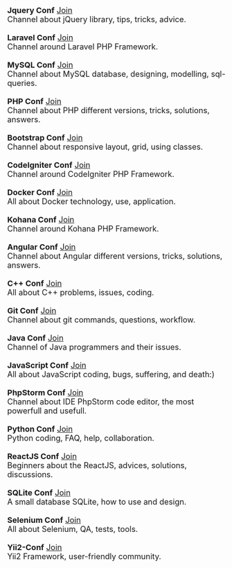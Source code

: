 <div dir="ltr" style="text-align: left;" trbidi="on">
<span style="font-size: large;"><b>Jquery Conf</b>
<a href="https://t.me/jqueryconf" target="_blank">Join</a></span><br />
<span style="font-size: large;">Channel about jQuery library, tips, tricks, advice.
</span><br />
<span style="font-size: large;"><br /></span>
<span style="font-size: large;"><b>Laravel Conf</b>
<a href="https://t.me/laravelconf" target="_blank">Join</a></span><br />
<span style="font-size: large;">Channel around Laravel PHP Framework.
</span><br />
<span style="font-size: large;"><br /></span>
<span style="font-size: large;"><b>MySQL Conf</b>
<a href="https://t.me/mysqlconf" target="_blank">Join</a></span><br />
<span style="font-size: large;">Channel about MySQL database, designing, modelling, sql-queries.
</span><br />
<span style="font-size: large;"><br /></span>
<span style="font-size: large;"><b>PHP Conf</b>
<a href="https://t.me/phpconf" target="_blank">Join</a></span><br />
<span style="font-size: large;">Channel about PHP different versions, tricks, solutions, answers.
</span><br />
<span style="font-size: large;"><br /></span>
<span style="font-size: large;"><b>Bootstrap Conf</b>
<a href="https://t.me/bootstrapconf" target="_blank">Join</a></span><br />
<span style="font-size: large;">Channel about responsive layout, grid, using classes.
</span><br />
<span style="font-size: large;"><br /></span>
<span style="font-size: large;"><b>CodeIgniter Conf</b>
<a href="https://t.me/codeigniterconf" target="_blank">Join</a></span><br />
<span style="font-size: large;">Channel around CodeIgniter PHP Framework.
</span><br />
<span style="font-size: large;"><br /></span>
<span style="font-size: large;"><b>Docker Conf</b>
<a href="https://t.me/dockerconf" target="_blank">Join</a></span><br />
<span style="font-size: large;">All about Docker technology, use, application.
</span><br />
<span style="font-size: large;"><br /></span>
<span style="font-size: large;"><b>Kohana Conf</b>
<a href="https://t.me/kohanaconf" target="_blank">Join</a></span><br />
<span style="font-size: large;">Channel around Kohana PHP Framework.
</span><br />
<span style="font-size: large;"><br /></span>
<span style="font-size: large;"><b>Angular Conf</b>
<a href="https://t.me/joinchat/AAAAAECc-wTcmQrB4VGShA" target="_blank">Join</a></span><br />
<span style="font-size: large;">Channel about Angular different versions, tricks, solutions, answers.
</span><br />
<span style="font-size: large;"><br /></span>
<span style="font-size: large;"><b>C++ Conf</b>
<a href="https://t.me/joinchat/AAAAAEPfbtf3WH4LB0UMlQ" target="_blank">Join</a></span><br />
<span style="font-size: large;">All about C++ problems, issues, coding.
</span><br />
<span style="font-size: large;"><br /></span>
<span style="font-size: large;"><b>Git Conf</b>
<a href="https://t.me/joinchat/AAAAAEOdJ_FYBS_KTQzs1A" target="_blank">Join</a></span><br />
<span style="font-size: large;">Channel about git commands, questions, workflow.
</span><br />
<span style="font-size: large;"><br /></span>
<span style="font-size: large;"><b>Java Conf</b>
<a href="https://t.me/joinchat/AAAAAD_a5BNVxvGDbRRjvQ" target="_blank">Join</a></span><br />
<span style="font-size: large;">Channel of Java programmers and their issues.
</span><br />
<span style="font-size: large;"><br /></span>
<span style="font-size: large;"><b>JavaScript Conf</b>
<a href="https://t.me/joinchat/AAAAAEMQq79l6RGFQgCnbw" target="_blank">Join</a></span><br />
<span style="font-size: large;">All about JavaScript coding, bugs, suffering, and death:)
</span><br />
<span style="font-size: large;"><br /></span>
<span style="font-size: large;"><b>PhpStorm Conf</b>
<a href="https://t.me/joinchat/AAAAAEMLxg0zD7kciZF5Lg" target="_blank">Join</a></span><br />
<span style="font-size: large;">Channel about IDE PhpStorm code editor, the most powerfull and usefull.
</span><br />
<span style="font-size: large;"><br /></span>
<span style="font-size: large;"><b>Python Conf</b>
<a href="https://t.me/joinchat/AAAAAEPO9EuSwjoV6FkEBA" target="_blank">Join</a></span><br />
<span style="font-size: large;">Python coding, FAQ, help, collaboration.
</span><br />
<span style="font-size: large;"><br /></span>
<span style="font-size: large;"><b>ReactJS Conf</b>
<a href="https://t.me/joinchat/AAAAAEMqjsHYU0rQ5XK8qA" target="_blank">Join</a></span><br />
<span style="font-size: large;">Beginners about the ReactJS, advices, solutions, discussions.
</span><br />
<span style="font-size: large;"><br /></span>
<span style="font-size: large;"><b>SQLite Conf</b>
<a href="https://t.me/joinchat/AAAAAEKdcsBOUzbSkTubnQ" target="_blank">Join</a></span><br />
<span style="font-size: large;">A small database SQLite, how to use and design.
</span><br />
<span style="font-size: large;"><br /></span>
<span style="font-size: large;"><b>Selenium Conf</b>
<a href="https://t.me/joinchat/AAAAAELXkYll2hhsGidkGA" target="_blank">Join</a></span><br />
<span style="font-size: large;">All about Selenium, QA, tests, tools.
</span><br />
<span style="font-size: large;"><br /></span>
<span style="font-size: large;"><b>Yii2-Conf</b>
<a href="https://t.me/joinchat/AAAAAELzyBQiP5I270f1zQ" target="_blank">Join</a></span><br />
<span style="font-size: large;">Yii2 Framework, user-friendly community.
</span></div>

